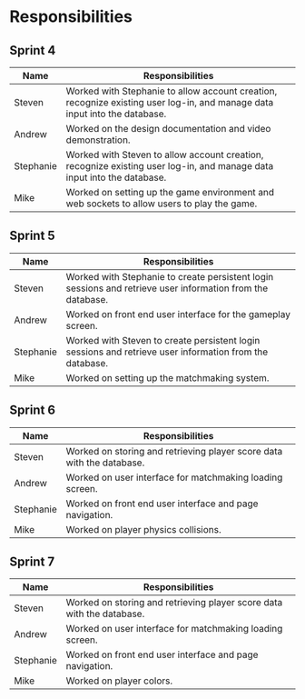 # Responsibilities 

## Sprint 4
| Name | Responsibilities | 
|------|------------------|
| Steven | Worked with Stephanie to allow account creation, recognize existing user log-in, and manage data input into the database. |
| Andrew | Worked on the design documentation and video demonstration. |
| Stephanie | Worked with Steven to allow account creation, recognize existing user log-in, and manage data input into the database. |
| Mike | Worked on setting up the game environment and web sockets to allow users to play the game. |

## Sprint 5
| Name | Responsibilities | 
|------|------------------|
| Steven | Worked with Stephanie to create persistent login sessions and retrieve user information from the database. |
| Andrew | Worked on front end user interface for the gameplay screen. |
| Stephanie | Worked with Steven to create persistent login sessions and retrieve user information from the database. |
| Mike | Worked on setting up the matchmaking system. |

## Sprint 6
| Name | Responsibilities | 
|------|------------------|
| Steven | Worked on storing and retrieving player score data with the database. |
| Andrew | Worked on user interface for matchmaking loading screen. |
| Stephanie | Worked on front end user interface and page navigation. |
| Mike | Worked on player physics collisions. |

## Sprint 7 
| Name | Responsibilities | 
|------|------------------|
| Steven | Worked on storing and retrieving player score data with the database. |
| Andrew | Worked on user interface for matchmaking loading screen. |
| Stephanie | Worked on front end user interface and page navigation. |
| Mike | Worked on player colors. |
